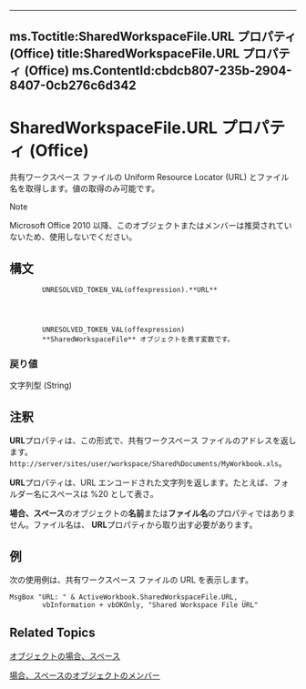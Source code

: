 

---
ms.Toctitle:SharedWorkspaceFile.URL プロパティ (Office)
title:SharedWorkspaceFile.URL プロパティ (Office)
ms.ContentId:cbdcb807-235b-2904-8407-0cb276c6d342
---
# SharedWorkspaceFile.URL プロパティ (Office)




共有ワークスペース ファイルの Uniform Resource Locator (URL) とファイル名を取得します。値の取得のみ可能です。

>[!NOTE]
>Microsoft Office 2010 以降、このオブジェクトまたはメンバーは推奨されていないため、使用しないでください。





## 構文

            UNRESOLVED_TOKEN_VAL(offexpression).**URL**




            UNRESOLVED_TOKEN_VAL(offexpression)
            **SharedWorkspaceFile** オブジェクトを表す変数です。

### 戻り値
文字列型 (String)





## 注釈
**URL**プロパティは、この形式で、共有ワークスペース ファイルのアドレスを返します。 `http://server/sites/user/workspace/Shared%Documents/MyWorkbook.xls`。
 
**URL**プロパティは、URL エンコードされた文字列を返します。たとえば、フォルダー名にスペースは %20 として表さ。
 
**場合、スペース**のオブジェクトの**名前**または**ファイル名**のプロパティではありません。ファイル名は、 **URL**プロパティから取り出す必要があります。



## 例
次の使用例は、共有ワークスペース ファイルの URL を表示します。



```sourcecode
MsgBox "URL: " & ActiveWorkbook.SharedWorkspaceFile.URL, _ 
        vbInformation + vbOKOnly, "Shared Workspace File URL"
```




## Related Topics

[オブジェクトの場合、スペース](44e0bbfa-145d-df71-928f-2333b54f1829.md)

[場合、スペースのオブジェクトのメンバー](5d4b35b5-ef65-7b5b-917e-a0cc282f901f.md)




